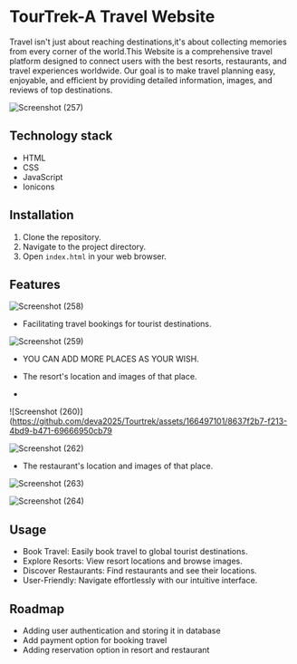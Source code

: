 
# TourTrek-A Travel Website

Travel isn't just about reaching destinations,it's about collecting memories from every corner of the world.This Website is a comprehensive travel platform designed to connect users with the best resorts, restaurants, and travel experiences worldwide. Our goal is to make travel planning easy, enjoyable, and efficient by providing detailed information, images, and reviews of top destinations.

![Screenshot (257)](https://github.com/deva2025/Tourtrek/assets/166497101/4c342f0a-cc03-4912-977e-c2580b8e4eaf)

## Technology stack
- HTML
- CSS
- JavaScript
- Ionicons

## Installation

1. Clone the repository.
2. Navigate to the project directory.
3. Open `index.html` in your web browser.
    
## Features


![Screenshot (258)](https://github.com/deva2025/Tourtrek/assets/166497101/a3112ca0-82cd-4621-804b-14a9e6c604dc)


- Facilitating travel bookings for tourist destinations.

![Screenshot (259)](https://github.com/deva2025/Tourtrek/assets/166497101/cc3f1f0a-84e7-4125-ae1f-c718c9b83c06)
- YOU CAN ADD MORE PLACES AS YOUR WISH.

- The resort's location and images of that place.
- 
 ![Screenshot (260)](https://github.com/deva2025/Tourtrek/assets/166497101/8637f2b7-f213-4bd9-b471-69666950cb79

![Screenshot (262)](https://github.com/deva2025/Tourtrek/assets/166497101/08d24907-0ca1-4faf-8190-2048c059448f)

- The restaurant's location and images of that place.

 ![Screenshot (263)](https://github.com/deva2025/Tourtrek/assets/166497101/68472035-e795-459c-868d-d320e86809c9)

 ![Screenshot (264)](https://github.com/deva2025/Tourtrek/assets/166497101/111c03c6-6723-4863-b564-73f2a61d4f19)



## Usage

- Book Travel: Easily book travel to global tourist destinations.
- Explore Resorts: View resort locations and browse images.
- Discover Restaurants: Find restaurants and see their locations.
- User-Friendly: Navigate effortlessly with our intuitive interface.


## Roadmap

- Adding user authentication and storing it in database
- Add payment option for booking travel
- Adding reservation option in resort and restaurant

